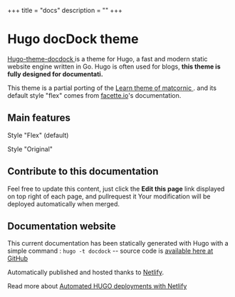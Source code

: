 +++
title = "docs"
description = ""
+++

# Hugo docDock theme
[Hugo-theme-docdock ](https://github.com/vjeantet/hugo-theme-docdock) is a theme for Hugo, a fast and modern static website engine written in Go. Hugo is often used for blogs, **this theme is fully designed for documentati.**

This theme is a partial porting of the [Learn theme of matcornic ](https://github.com/matcornic/hugo-theme-learn). and its default style "flex" comes from [facette.io](https://github.com/facette)'s documentation.

## Main features


Style "Flex" (default)


Style "Original"


## Contribute to this documentation
Feel free to update this content, just click the **Edit this page** link displayed on top right of each page, and pullrequest it
Your modification will be deployed automatically when merged.


## Documentation website
This current documentation has been statically generated with Hugo with a simple command : `hugo -t docdock` -- source code is [available here at GitHub](https://github.com/vjeantet/hugo-theme-docDock)

Automatically published and hosted thanks to [Netlify](https://www.netlify.com/).

Read more about [Automated HUGO deployments with Netlify](https://www.netlify.com/blog/2015/07/30/hosting-hugo-on-netlifyinsanely-fast-deploys/)

